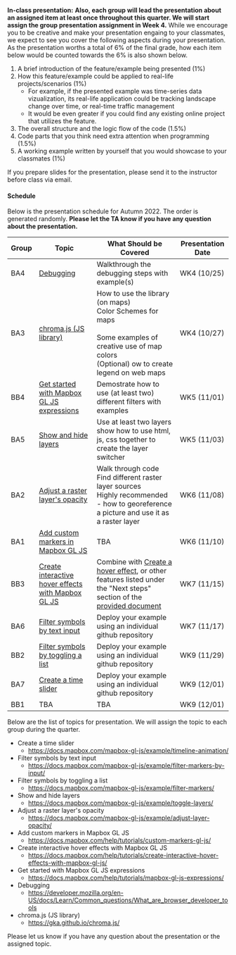 **In-class presentation:** **Also, each group will lead the presentation about an assigned item at least once throughout this quarter. We will start assign the group presentation assignment in Week 4.** While we encourage you to be creative and make your presentation engaing to your classmates, we expect to see you cover the following aspects during your presentation. As the presentation worths a total of 6% of the final grade, how each item below would be counted towards the 6% is also shown below.

1. A brief introduction of the feature/example being presented (1%)
2. How this feature/example could be applied to real-life projects/scenarios (1%)
   - For example, if the presented example was time-series data vizualization, its real-life application could be tracking landscape change over time, or real-time traffic management
   - It would be even greater if you could find any existing online project that utilizes the feature.
3. The overall structure and the logic flow of the code (1.5%)
4. Code parts that you think need extra attention when programming (1.5%)
5. A working example written by yourself that you would showcase to your classmates (1%)

If you prepare slides for the presentation, please send it to the instructor before class via email.

#### Schedule

Below is the presentation schedule for Autumn 2022. The order is generated randomly. **Please let the TA know if you have any question about the presentation.**

| Group | Topic                                                        | What Should be Covered                                       | Presentation Date |
| ----- | ------------------------------------------------------------ | ------------------------------------------------------------ | ----------------- |
| BA4   | [Debugging](https://developer.mozilla.org/en-US/docs/Learn/Common_questions/What_are_browser_developer_tools) | Walkthrough the debugging steps with example(s)              | WK4 (10/25)       |
| BA3   | [chroma.js (JS library)](https://gka.github.io/chroma.js/)   | How to use the library (on maps)<br />Color Schemes for maps<br /><br />Some examples of creative use of map colors<br />(Optional) ow to create legend on web maps | WK4 (10/27)       |
| BB4   | [Get started with Mapbox GL JS expressions](https://docs.mapbox.com/help/tutorials/mapbox-gl-js-expressions/) | Demostrate how to use (at least two) different filters with examples | WK5 (11/01)       |
| BA5   | [Show and hide layers](https://docs.mapbox.com/mapbox-gl-js/example/toggle-layers/) | Use at least two layers<br />show how to use html, js, css together to create the layer switcher | WK5 (11/03)       |
| BA2   | [Adjust a raster layer's opacity](https://docs.mapbox.com/mapbox-gl-js/example/adjust-layer-opacity/) | Walk through code<br />Find different raster layer sources<br />Highly recommended - how to georeference a picture and use it as a raster layer | WK6 (11/08)       |
| BA1   | [Add custom markers in Mapbox GL JS](https://docs.mapbox.com/help/tutorials/custom-markers-gl-js/) | TBA                                                          | WK6 (11/10)       |
| BB3   | [Create interactive hover effects with Mapbox GL JS](https://docs.mapbox.com/help/tutorials/create-interactive-hover-effects-with-mapbox-gl-js/) | Combine with [Create a hover effect](https://docs.mapbox.com/mapbox-gl-js/example/hover-styles/), or other features listed under the "Next steps" section of the [provided document]((https://docs.mapbox.com/help/tutorials/create-interactive-hover-effects-with-mapbox-gl-js/)) | WK7 (11/15)       |
| BA6   | [Filter symbols by text input](https://docs.mapbox.com/mapbox-gl-js/example/filter-markers-by-input/) | Deploy your example using an individual github repository    | WK7 (11/17)       |
| BB2   | [Filter symbols by toggling a list](https://docs.mapbox.com/mapbox-gl-js/example/filter-markers/) | Deploy your example using an individual github repository    | WK9 (11/29)       |
| BA7   | [Create a time slider](https://docs.mapbox.com/mapbox-gl-js/example/timeline-animation/) | Deploy your example using an individual github repository    | WK9 (12/01)       |
| BB1   | TBA                                                          | TBA                                                          | WK9 (12/01)       |

Below are the list of topics for presentation. We will assign the topic to each group during the quarter. 

- Create a time slider
  - https://docs.mapbox.com/mapbox-gl-js/example/timeline-animation/
- Filter symbols by text input
  - https://docs.mapbox.com/mapbox-gl-js/example/filter-markers-by-input/
- Filter symbols by toggling a list
  - https://docs.mapbox.com/mapbox-gl-js/example/filter-markers/
- Show and hide layers
  - https://docs.mapbox.com/mapbox-gl-js/example/toggle-layers/
- Adjust a raster layer's opacity
  - https://docs.mapbox.com/mapbox-gl-js/example/adjust-layer-opacity/
- Add custom markers in Mapbox GL JS
  - https://docs.mapbox.com/help/tutorials/custom-markers-gl-js/
- Create interactive hover effects with Mapbox GL JS
  - https://docs.mapbox.com/help/tutorials/create-interactive-hover-effects-with-mapbox-gl-js/
- Get started with Mapbox GL JS expressions
  - https://docs.mapbox.com/help/tutorials/mapbox-gl-js-expressions/
- Debugging
  - https://developer.mozilla.org/en-US/docs/Learn/Common_questions/What_are_browser_developer_tools
- chroma.js (JS library)
  - https://gka.github.io/chroma.js/



Please let us know if you have any question about the presentation or the assigned topic.